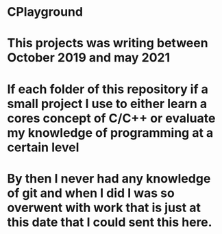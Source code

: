 # CPlayground
# This projects was writing between October 2019 and may 2021 
# If each folder of this repository if a small project I use to either learn a cores concept of C/C++ or evaluate my knowledge of programming at a certain level
# By then I never had any knowledge of git and when I did I was so overwent with work that is just at this date that I could sent this here.
